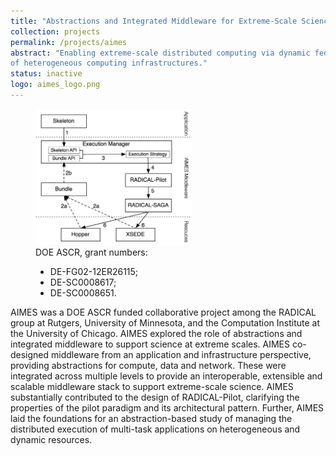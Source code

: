 ```yaml
---
title: "Abstractions and Integrated Middleware for Extreme-Scale Science (AIMES)"
collection: projects
permalink: /projects/aimes
abstract: "Enabling extreme-scale distributed computing via dynamic federation
of heterogeneous computing infrastructures." 
status: inactive
logo: aimes_logo.png
---
```


<div class="project-description">
	<figure>
		<img src="../images/projects/aimes_logo.png" width="250">
		<figcaption>
			<i class="fas fa-award"></i> DOE ASCR, grant numbers: 
			<ul>
				<li>DE-FG02-12ER26115;</li>
				<li>DE-SC0008617;</li>
				<li>DE-SC0008651.</li>
			</ul>
		</figcaption>
	</figure>
	AIMES was a DOE ASCR funded collaborative project among the RADICAL group at Rutgers, University of Minnesota, and the Computation Institute at the University of Chicago. AIMES explored the role of abstractions and integrated middleware to support science at extreme scales. AIMES co-designed middleware from an application and infrastructure perspective, providing abstractions for compute, data and network. These were integrated across multiple levels to provide an interoperable, extensible and scalable middleware stack to support extreme-scale science. AIMES substantially contributed to the design of RADICAL-Pilot, clarifying the properties of the pilot paradigm and its architectural pattern. Further, AIMES laid the foundations for an abstraction-based study of managing the distributed execution of multi-task applications on heterogeneous and dynamic resources.
</div>

